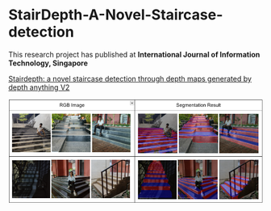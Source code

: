# StairDepth-A-Novel-Staircase-detection
This research project has published at **International Journal of Information Technology, Singapore**

[Stairdepth: a novel staircase detection through depth maps generated by depth anything V2](https://link.springer.com/article/10.1007/s41870-025-02438-8)

![Visual Results](https://github.com/chandualcs/StairDepth-A-Novel-Staircase-detection/blob/main/Results.png)

